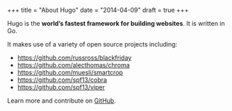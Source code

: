 +++
title = "About Hugo"
date = "2014-04-09"
draft = true
+++

Hugo is the **world’s fastest framework for building websites**. It is written in Go.

It makes use of a variety of open source projects including:

- https://github.com/russross/blackfriday
- https://github.com/alecthomas/chroma
- https://github.com/muesli/smartcrop
- https://github.com/spf13/cobra
- https://github.com/spf13/viper

Learn more and contribute on [GitHub](https://github.com/gohugoio).
